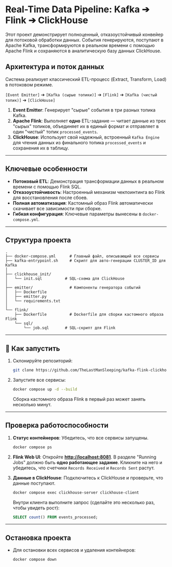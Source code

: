 

# Real-Time Data Pipeline: Kafka ➔ Flink ➔ ClickHouse

Этот проект демонстрирует полноценный, отказоустойчивый конвейер для потоковой обработки данных. События генерируются, поступают в Apache Kafka, трансформируются в реальном времени с помощью Apache Flink и сохраняются в аналитическую базу данных ClickHouse.

## Архитектура и поток данных

Система реализует классический ETL-процесс (Extract, Transform, Load) в потоковом режиме.

`[Event Emitter]` ➔ `[Kafka (сырые топики)]` ➔ `[Flink]` ➔ `[Kafka (чистый топик)]` ➔ `[ClickHouse]`

1.  **Event Emitter**: Генерирует "сырые" события в три разных топика Kafka.
2.  **Apache Flink**: Выполняет **одно** ETL-задание — читает данные из трех "сырых" топиков, объединяет их в единый формат и отправляет в один "чистый" топик `processed_events`.
3.  **ClickHouse**: Использует свой надежный, встроенный `Kafka Engine` для чтения данных из финального топика `processed_events` и сохранения их в таблицу.

-----

## Ключевые особенности

  * **Потоковый ETL**: Демонстрация трансформации данных в реальном времени с помощью Flink SQL.
  * **Отказоустойчивость**: Настроенный механизм чекпоинтинга во Flink для восстановления после сбоев.
  * **Полная автоматизация**: Кастомный образ Flink автоматически скачивает все зависимости при сборке.
  * **Гибкая конфигурация**: Ключевые параметры вынесены в `docker-compose.yml`.

-----

## Структура проекта

```
.
├── docker-compose.yml      # Главный файл, описывающий все сервисы
├── kafka-entrypoint.sh     # Скрипт для авто-генерации CLUSTER_ID для Kafka            
│
├── clickhouse_init/
│   └── init.sql          # SQL-схема для ClickHouse
│
├── emitter/                # Компоненты генератора событий
│   ├── Dockerfile
│   ├── emitter.py
│   └── requirements.txt
│
└── flink/
    ├── Dockerfile          # Dockerfile для сборки кастомного образа Flink
    └── sql/
        └── job.sql       # SQL-скрипт для Flink

```

-----

## 🚀 Как запустить

1.  Склонируйте репозиторий:
    ```bash
    git clone https://github.com/TheLastManSleeping/kafka-flink-clickhouse-demo.git
    ```
2.  Запустите все сервисы:
    
    ```bash
    docker compose up -d --build
    ```

  
    Сборка кастомного образа Flink в первый раз может занять несколько минут.


-----

## Проверка работоспособности

1.  **Статус контейнеров**: Убедитесь, что все сервисы запущены.

    ```bash
    docker compose ps
    ```

2.  **Flink Web UI**: Откройте **[http://localhost:8081](https://www.google.com/search?q=http://localhost:8081)**. В разделе "Running Jobs" должно быть **одно работающее задание**. Кликните на него и убедитесь, что счетчики `Records Received` и `Records Sent` растут.

3.  **Данные в ClickHouse**: Подключитесь к ClickHouse и проверьте, что данные поступают.

    ```bash
    docker compose exec clickhouse-server clickhouse-client
    ```

    Внутри клиента выполните запрос (сделайте это несколько раз, чтобы увидеть рост):

    ```sql
    SELECT count() FROM events_processed;
    ```

-----


## Остановка проекта

  * Для остановки всех сервисов и удаления контейнеров:
    ```bash
    docker compose down
    ```
